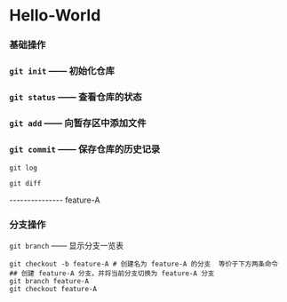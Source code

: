 # Hello-World



### 基础操作

### `git init` —— 初始化仓库

### `git status` —— 查看仓库的状态

### `git add` —— 向暂存区中添加文件

### `git commit` —— 保存仓库的历史记录

`git log`

`git diff`



---------------  feature-A

### 分支操作

`git branch` —— 显示分支一览表

```shell
git checkout -b feature-A # 创建名为 feature-A 的分支  等价于下方两条命令
## 创建 feature-A 分支，并将当前分支切换为 feature-A 分支
git branch feature-A
git checkout feature-A
```



